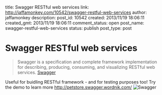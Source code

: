 title: Swagger RESTful web services
link: http://jaffamonkey.com/10542/swagger-restful-web-services
author: jaffamonkey
description: 
post_id: 10542
created: 2013/11/19 18:06:11
created_gmt: 2013/11/19 18:06:11
comment_status: open
post_name: swagger-restful-web-services
status: publish
post_type: post

# Swagger RESTful web services

> Swagger is a specification and complete framework implementation for describing, producing, consuming, and visualizing RESTful web services. [Swagger](https://developers.helloreverb.com/swagger/)

Useful for buidling RESTful framework - and for testing purposes too! Try the demo to learn more http://petstore.swagger.wordnik.com/ ![Swagger](/wp-content/uploads/2013/11/swagger-hero.png)